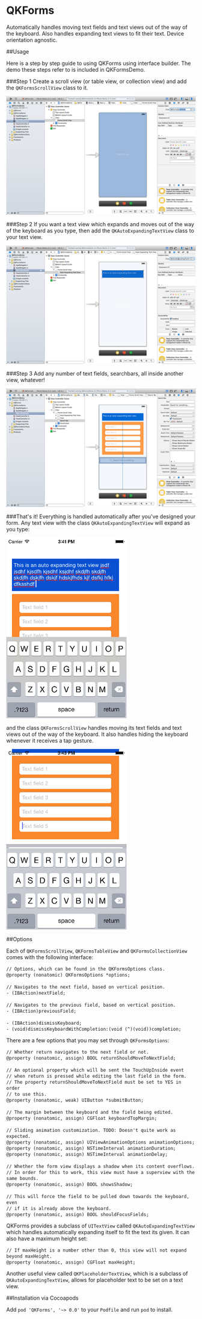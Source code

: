 QKForms
=======

Automatically handles moving text fields and text views out of the way of the keyboard. Also handles expanding text views to fit their text. Device orientation agnostic.

##Usage

Here is a step by step guide to using QKForms using interface builder. The demo these steps refer to is included in QKFormsDemo.

###Step 1
Create a scroll view (or table view, or collection view) and add the `QKFormsScrollView` class to it.

![](https://raw.githubusercontent.com/QuantumKing/QKForms/master/QKFormsDemo/screenshots/step1.png)

###Step 2
If you want a text view which expands and moves out of the way of the keyboard as you type, then add the `QKAutoExpandingTextView` class to your text view.

![](https://raw.githubusercontent.com/QuantumKing/QKForms/master/QKFormsDemo/screenshots/step2.png)

###Step 3
Add any number of text fields, searchbars, all inside another view, whatever!

![](https://raw.githubusercontent.com/QuantumKing/QKForms/master/QKFormsDemo/screenshots/step3.png)

###That's it!
Everything is handled automatically after you've designed your form. Any text view with the class `QKAutoExpandingTextView` will expand as you type:

![](https://raw.githubusercontent.com/QuantumKing/QKForms/master/QKFormsDemo/screenshots/textview.png)

and the class `QKFormsScrollView` handles moving its text fields and text views out of the way of the keyboard. It also handles hiding the keyboard whenever it receives a tap gesture.

![](https://raw.githubusercontent.com/QuantumKing/QKForms/master/QKFormsDemo/screenshots/field5.png)

##Options

Each of `QKFormsScrollView`, `QKFormsTableView` and `QKFormsCollectionView` comes with the following interface:

``` obj-c
// Options, which can be found in the QKFormsOptions class.
@property (nonatomic) QKFormsOptions *options;

// Navigates to the next field, based on vertical position.
- (IBAction)nextField;

// Navigates to the previous field, based on vertical position.
- (IBAction)previousField;

- (IBAction)dismissKeyboard;
- (void)dismissKeyboardWithCompletion:(void (^)(void))completion;
```

There are a few options that you may set through `QKFormsOptions`:

``` obj-c
// Whether return navigates to the next field or not.
@property (nonatomic, assign) BOOL returnShouldMoveToNextField;

// An optional property which will be sent the TouchUpInside event
// when return is pressed while editing the last field in the form.
// The property returnShouldMoveToNextField must be set to YES in order
// to use this.
@property (nonatomic, weak) UIButton *submitButton;

// The margin between the keyboard and the field being edited.
@property (nonatomic, assign) CGFloat keyboardTopMargin;

// Sliding animation customization. TODO: Doesn't quite work as expected.
@property (nonatomic, assign) UIViewAnimationOptions animationOptions;
@property (nonatomic, assign) NSTimeInterval animationDuration;
@property (nonatomic, assign) NSTimeInterval animationDelay;

// Whether the form view displays a shadow when its content overflows.
// In order for this to work, this view must have a superview with the same bounds.
@property (nonatomic, assign) BOOL showsShadow;

// This will force the field to be pulled down towards the keyboard, even
// if it is already above the keyboard.
@property (nonatomic, assign) BOOL shouldFocusFields;
```
QKForms provides a subclass of `UITextView` called `QKAutoExpandingTextView` which handles automatically expanding itself to fit the text its given. It can also have a maximum height set:

``` obj-c
// If maxHeight is a number other than 0, this view will not expand beyond maxHeight.
@property (nonatomic, assign) CGFloat maxHeight;
```
Another useful view called `QKPlaceholderTextView`, which is a subclass of `QKAutoExpandingTextView`, allows for placeholder text to be set on a text view.

##Installation via Cocoapods

Add `pod 'QKForms', '~> 0.0'` to your `Podfile` and run `pod` to install.

